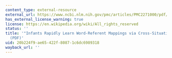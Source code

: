 ```yaml
---
content_type: external-resource
external_url: https://www.ncbi.nlm.nih.gov/pmc/articles/PMC2271000/pdf/nihms40879.pdf
has_external_license_warning: true
license: https://en.wikipedia.org/wiki/All_rights_reserved
status: ''
title: '"Infants Rapidly Learn Word-Referent Mappings via Cross-Situational Statistics"
  (PDF)'
uid: 20b224f9-ae65-422f-8087-1c6dc6989318
wayback_url: ''
---
```

